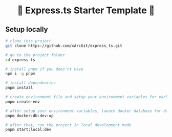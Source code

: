 <h1 align="center">🌟 Express.ts Starter Template 🌟</h1>

## Setup locally

```bash
# clone this project
git clone https://github.com/xArcGit/express_ts.git

# go to the project folder
cd express-ts

# install pnpm if you does'nt have
npm i -g pnpm

# install dependencies
pnpm install

# create environment file and setup your environment variables for each files
pnpm create-env

# after setup your environment variables, launch docker database for development mode
pnpm docker:db:dev:up

# after that, run the project in local development mode
pnpm start:local:dev
```
